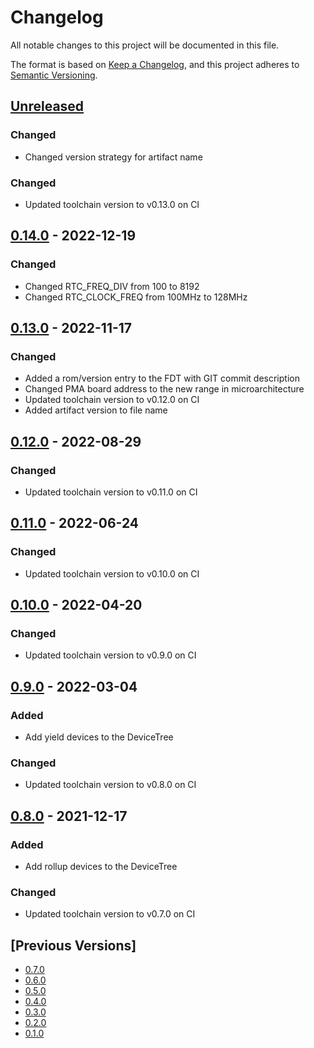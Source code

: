 # Changelog
All notable changes to this project will be documented in this file.

The format is based on [Keep a Changelog](https://keepachangelog.com/en/1.0.0/),
and this project adheres to [Semantic Versioning](https://semver.org/spec/v2.0.0.html).

## [Unreleased]
### Changed
- Changed version strategy for artifact name

### Changed
- Updated toolchain version to v0.13.0 on CI

## [0.14.0] - 2022-12-19
### Changed
- Changed RTC\_FREQ\_DIV from 100 to 8192
- Changed RTC\_CLOCK\_FREQ from 100MHz to 128MHz

## [0.13.0] - 2022-11-17
### Changed
- Added a rom/version entry to the FDT with GIT commit description
- Changed PMA board address to the new range in microarchitecture
- Updated toolchain version to v0.12.0 on CI
- Added artifact version to file name

## [0.12.0] - 2022-08-29
### Changed
- Updated toolchain version to v0.11.0 on CI

## [0.11.0] - 2022-06-24
### Changed
- Updated toolchain version to v0.10.0 on CI

## [0.10.0] - 2022-04-20
### Changed
- Updated toolchain version to v0.9.0 on CI

## [0.9.0] - 2022-03-04
### Added
- Add yield devices to the DeviceTree

### Changed
- Updated toolchain version to v0.8.0 on CI

## [0.8.0] - 2021-12-17
### Added
- Add rollup devices to the DeviceTree

### Changed
- Updated toolchain version to v0.7.0 on CI

## [Previous Versions]
- [0.7.0]
- [0.6.0]
- [0.5.0]
- [0.4.0]
- [0.3.0]
- [0.2.0]
- [0.1.0]

[Unreleased]: https://github.com/cartesi/machine-emulator-rom/compare/v0.14.0...HEAD
[0.14.0]: https://github.com/cartesi/machine-emulator-rom/releases/tag/v0.14.0
[0.13.0]: https://github.com/cartesi/machine-emulator-rom/releases/tag/v0.13.0
[0.12.0]: https://github.com/cartesi/machine-emulator-rom/releases/tag/v0.12.0
[0.11.0]: https://github.com/cartesi/machine-emulator-rom/releases/tag/v0.11.0
[0.10.0]: https://github.com/cartesi/machine-emulator-rom/releases/tag/v0.10.0
[0.9.0]: https://github.com/cartesi/machine-emulator-rom/releases/tag/v0.9.0
[0.8.0]: https://github.com/cartesi/machine-emulator-rom/releases/tag/v0.8.0
[0.7.0]: https://github.com/cartesi/machine-emulator-rom/releases/tag/v0.7.0
[0.6.0]: https://github.com/cartesi/machine-emulator-rom/releases/tag/v0.6.0
[0.5.0]: https://github.com/cartesi/machine-emulator-rom/releases/tag/v0.5.0
[0.4.0]: https://github.com/cartesi/machine-emulator-rom/releases/tag/v0.4.0
[0.3.0]: https://github.com/cartesi/machine-emulator-rom/releases/tag/v0.3.0
[0.2.0]: https://github.com/cartesi/machine-emulator-rom/releases/tag/v0.2.0
[0.1.0]: https://github.com/cartesi/machine-emulator-rom/releases/tag/v0.1.0
